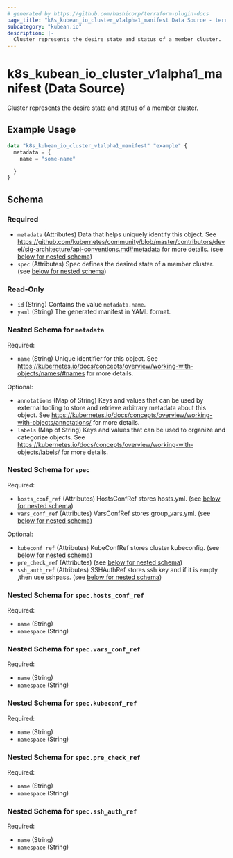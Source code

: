 ```yaml
---
# generated by https://github.com/hashicorp/terraform-plugin-docs
page_title: "k8s_kubean_io_cluster_v1alpha1_manifest Data Source - terraform-provider-k8s"
subcategory: "kubean.io"
description: |-
  Cluster represents the desire state and status of a member cluster.
---
```


# k8s_kubean_io_cluster_v1alpha1_manifest (Data Source)

Cluster represents the desire state and status of a member cluster.

## Example Usage

```terraform
data "k8s_kubean_io_cluster_v1alpha1_manifest" "example" {
  metadata = {
    name = "some-name"

  }
}
```

<!-- schema generated by tfplugindocs -->
## Schema

### Required

- `metadata` (Attributes) Data that helps uniquely identify this object. See https://github.com/kubernetes/community/blob/master/contributors/devel/sig-architecture/api-conventions.md#metadata for more details. (see [below for nested schema](#nestedatt--metadata))
- `spec` (Attributes) Spec defines the desired state of a member cluster. (see [below for nested schema](#nestedatt--spec))

### Read-Only

- `id` (String) Contains the value `metadata.name`.
- `yaml` (String) The generated manifest in YAML format.

<a id="nestedatt--metadata"></a>
### Nested Schema for `metadata`

Required:

- `name` (String) Unique identifier for this object. See https://kubernetes.io/docs/concepts/overview/working-with-objects/names/#names for more details.

Optional:

- `annotations` (Map of String) Keys and values that can be used by external tooling to store and retrieve arbitrary metadata about this object. See https://kubernetes.io/docs/concepts/overview/working-with-objects/annotations/ for more details.
- `labels` (Map of String) Keys and values that can be used to organize and categorize objects. See https://kubernetes.io/docs/concepts/overview/working-with-objects/labels/ for more details.


<a id="nestedatt--spec"></a>
### Nested Schema for `spec`

Required:

- `hosts_conf_ref` (Attributes) HostsConfRef stores hosts.yml. (see [below for nested schema](#nestedatt--spec--hosts_conf_ref))
- `vars_conf_ref` (Attributes) VarsConfRef stores group_vars.yml. (see [below for nested schema](#nestedatt--spec--vars_conf_ref))

Optional:

- `kubeconf_ref` (Attributes) KubeConfRef stores cluster kubeconfig. (see [below for nested schema](#nestedatt--spec--kubeconf_ref))
- `pre_check_ref` (Attributes) (see [below for nested schema](#nestedatt--spec--pre_check_ref))
- `ssh_auth_ref` (Attributes) SSHAuthRef stores ssh key and if it is empty ,then use sshpass. (see [below for nested schema](#nestedatt--spec--ssh_auth_ref))

<a id="nestedatt--spec--hosts_conf_ref"></a>
### Nested Schema for `spec.hosts_conf_ref`

Required:

- `name` (String)
- `namespace` (String)


<a id="nestedatt--spec--vars_conf_ref"></a>
### Nested Schema for `spec.vars_conf_ref`

Required:

- `name` (String)
- `namespace` (String)


<a id="nestedatt--spec--kubeconf_ref"></a>
### Nested Schema for `spec.kubeconf_ref`

Required:

- `name` (String)
- `namespace` (String)


<a id="nestedatt--spec--pre_check_ref"></a>
### Nested Schema for `spec.pre_check_ref`

Required:

- `name` (String)
- `namespace` (String)


<a id="nestedatt--spec--ssh_auth_ref"></a>
### Nested Schema for `spec.ssh_auth_ref`

Required:

- `name` (String)
- `namespace` (String)
